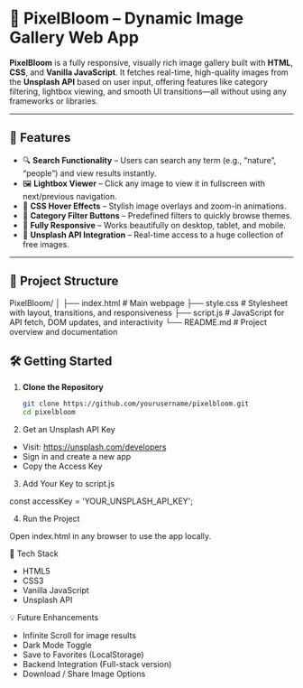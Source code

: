 # 🌸 PixelBloom – Dynamic Image Gallery Web App

**PixelBloom** is a fully responsive, visually rich image gallery built with **HTML**, **CSS**, and **Vanilla JavaScript**. It fetches real-time, high-quality images from the **Unsplash API** based on user input, offering features like category filtering, lightbox viewing, and smooth UI transitions—all without using any frameworks or libraries.

---

## 🎯 Features

- 🔍 **Search Functionality** – Users can search any term (e.g., “nature”, “people”) and view results instantly.
- 🖼️ **Lightbox Viewer** – Click any image to view it in fullscreen with next/previous navigation.
- 🎨 **CSS Hover Effects** – Stylish image overlays and zoom-in animations.
- 📁 **Category Filter Buttons** – Predefined filters to quickly browse themes.
- 📱 **Fully Responsive** – Works beautifully on desktop, tablet, and mobile.
- 🔗 **Unsplash API Integration** – Real-time access to a huge collection of free images.

---

## 📂 Project Structure

PixelBloom/
│
├── index.html # Main webpage
├── style.css # Stylesheet with layout, transitions, and responsiveness
├── script.js # JavaScript for API fetch, DOM updates, and interactivity
└── README.md # Project overview and documentation

## 🛠️ Getting Started

1. **Clone the Repository**
   ```bash
   git clone https://github.com/yourusername/pixelbloom.git
   cd pixelbloom
2. Get an Unsplash API Key

- Visit: https://unsplash.com/developers
- Sign in and create a new app
- Copy the Access Key

3. Add Your Key to script.js

const accessKey = 'YOUR_UNSPLASH_API_KEY';

4. Run the Project

Open index.html in any browser to use the app locally.



🚀 Tech Stack
- HTML5
- CSS3
- Vanilla JavaScript
- Unsplash API

💡 Future Enhancements
- Infinite Scroll for image results
- Dark Mode Toggle
- Save to Favorites (LocalStorage)
- Backend Integration (Full-stack version)
- Download / Share Image Options
   
